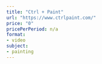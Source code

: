 ```yaml
---
title: "Ctrl + Paint"
url: "https://www.ctrlpaint.com/"
price: "0"
pricePerPeriod: n/a
format: 
- video
subject: 
- painting
---
```

